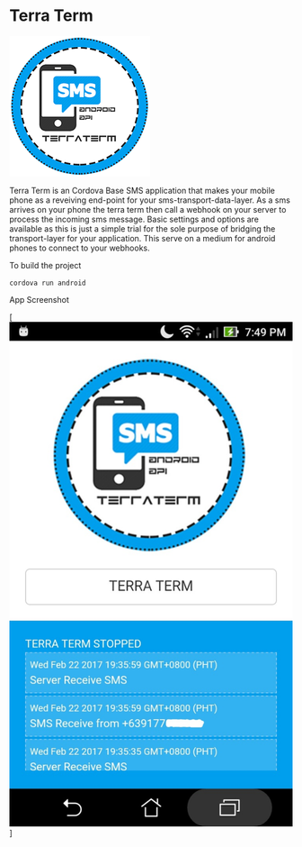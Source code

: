# Terra Term

[![TerraTerm](www/img/terratermlogo.png)](https://github.com/neetmon/terra_term)

Terra Term is an Cordova Base SMS application that makes your mobile phone as a reveiving end-point for your sms-transport-data-layer. As a sms arrives on your phone the terra term then call a webhook on your server to process the incoming sms message. Basic settings and options are available as this is just a simple trial for the sole purpose of bridging the transport-layer for your application. This serve on a medium for android phones to connect to your webhooks.

To build the project
```
cordova run android
```

App Screenshot

[![TerraTerm](www/img/screenshot.jpg)]
